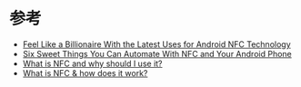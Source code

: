 

# 参考

* [Feel Like a Billionaire With the Latest Uses for Android NFC Technology](http://www.makeuseof.com/tag/feel-like-a-billionaire-with-the-latest-uses-for-android-nfc-technology/)
* [Six Sweet Things You Can Automate With NFC and Your Android Phone](http://lifehacker.com/six-sweet-things-you-can-do-with-nfc-1323120090)
* [What is NFC and why should I use it?](https://www.androidpit.com/what-is-nfc)
* [What is NFC & how does it work?](http://www.androidauthority.com/what-is-nfc-270730/)